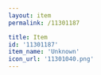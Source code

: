 ```yaml
---
layout: item
permalink: /11301187

title: Item
id: '11301187'
item_name: 'Unknown'
icon_url: '11301040.png'
---
```

